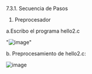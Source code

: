7.3.1. Secuencia de Pasos

1. Preprocesador 

a.Escribo el programa hello2.c


"![image](https://user-images.githubusercontent.com/82007207/118595936-b6c59b80-b781-11eb-803c-454cd24ad7a5.png)"

b. Preprocesamiento de hello2.c:

![image](https://user-images.githubusercontent.com/82007207/118596706-1e7be680-b782-11eb-8cba-d9f262fcbb8f.png)

